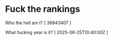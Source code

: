 # Fuck the rankings

Who the hell am I?
{ 36843407 }

What fucking year is it?
[ 2025-06-25T10:40:00Z ]
